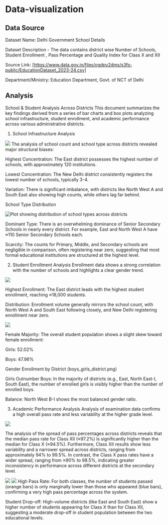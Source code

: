 # Data-visualization

## Data Source
Dataset Name: Delhi Government School Details

Dataset Description - The data contains district wise Number of Schools, Student Enrollment , Pass Percentage and Quality Index for Class X and XII

Source Link: [https://www.data.gov.in/files/ogdpv2dms/s3fs-public/EducationDataset_2023-24.csv]

Department/Ministry: Education Department, Govt. of NCT of Delhi

## Analysis

School & Student Analysis Across Districts
This document summarizes the key findings derived from a series of bar charts and box plots analyzing school infrastructure, student enrollment, and academic performance across various administrative districts.

1. School Infrastructure Analysis
<img src="plots/Schools_districts.png" style="max-width: 700px;">
The analysis of school count and school type across districts revealed major structural biases:

Highest Concentration: The East district possesses the highest number of schools, with approximately 120 institutions.

Lowest Concentration: The New Delhi district consistently registers the lowest number of schools, typically 3-4.

Variation: There is significant imbalance, with districts like North West A and South East also showing high counts, while others lag far behind.

School Type Distribution 

<img src="plots/school_type_districts.png" alt="Plot showing distribution of school types across districts" style="max-width: 700px;">


Dominant Type: There is an overwhelming dominance of Senior Secondary Schools in nearly every district. For example, East and North West A have ≈110 Senior Secondary Schools each.

Scarcity: The counts for Primary, Middle, and Secondary schools are negligible in comparison, often registering near zero, suggesting that most formal educational institutions are structured at the highest level.

2. Student Enrollment Analysis
Enrollment data shows a strong correlation with the number of schools and highlights a clear gender trend.

<img src="plots/student_districts.png" style="max-width: 700px;">

Highest Enrollment: The East district leads with the highest student enrollment, reaching ≈18,000 students.

Distribution: Enrollment volume generally mirrors the school count, with North West A and South East following closely, and New Delhi registering enrollment near zero.

<img src="plots/boys_girls.png" style="max-width: 700px;">

Female Majority: The overall student population shows a slight skew toward female enrollment:

Girls: 52.02%

Boys: 47.98%

Gender Enrollment by District (boys_girls_district.png)

Girls Outnumber Boys: In the majority of districts (e.g., East, North East-I, South East), the number of enrolled girls is visibly higher than the number of enrolled boys.

Balance: North West B-I shows the most balanced gender ratio.

3. Academic Performance Analysis
Analysis of examination data confirms a high overall pass rate and less variability at the higher grade level.

<img src="plots/pass_pct_boxplot.png" style="max-width: 700px;">

The analysis of the spread of pass percentages across districts reveals that the median pass rate for Class XII (≈97.2%) is significantly higher than the median for Class X (≈94.5%). Furthermore, Class XII results show less variability and a narrower spread across districts, ranging from approximately 94% to 99.5%. In contrast, the Class X pass rates have a wider spread, ranging from ≈90% to 98.5%, indicating greater inconsistency in performance across different districts at the secondary level.

<img src="plots/classX_pass_appeared.png" style="max-width: 700px;">
<img src="plots/classXII_pass_appeared.png" style="max-width: 700px;">
High Pass Rate: For both classes, the number of students passed (orange bars) is only marginally lower than those who appeared (blue bars), confirming a very high pass percentage across the system.

Student Drop-off: High-volume districts (like East and South East) show a higher number of students appearing for Class X than for Class XII, suggesting a moderate drop-off in student population between the two educational levels.
